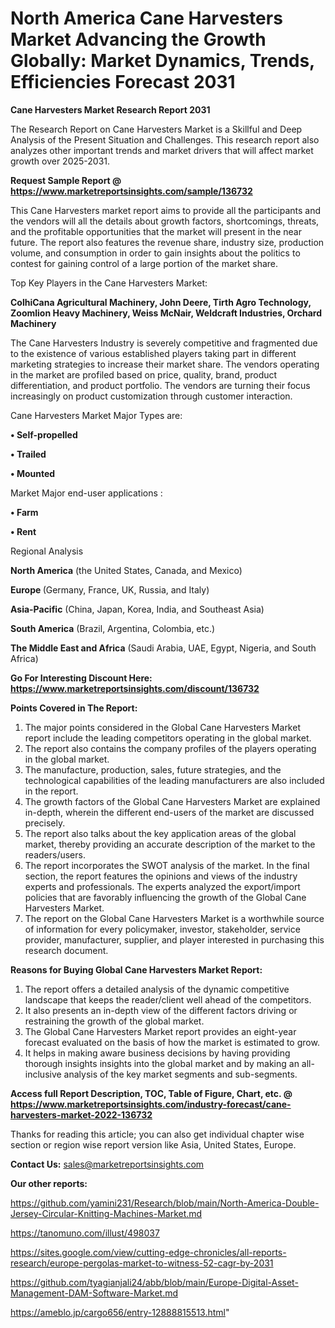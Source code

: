  # North America Cane Harvesters Market Advancing the Growth Globally: Market Dynamics, Trends, Efficiencies Forecast 2031

<strong>Cane Harvesters Market Research Report 2031</strong>

The Research Report on Cane Harvesters Market is a Skillful and Deep Analysis of the Present Situation and Challenges. This research report also analyzes other important trends and market drivers that will affect market growth over 2025-2031.

<strong>Request Sample Report @ <a href=https://www.marketreportsinsights.com/sample/136732>https://www.marketreportsinsights.com/sample/136732</a></strong>

This Cane Harvesters market report aims to provide all the participants and the vendors will all the details about growth factors, shortcomings, threats, and the profitable opportunities that the market will present in the near future. The report also features the revenue share, industry size, production volume, and consumption in order to gain insights about the politics to contest for gaining control of a large portion of the market share.

Top Key Players in the Cane Harvesters Market:

<strong>ColhiCana Agricultural Machinery, John Deere, Tirth Agro Technology, Zoomlion Heavy Machinery, Weiss McNair, Weldcraft Industries, Orchard Machinery</strong>

The Cane Harvesters Industry is severely competitive and fragmented due to the existence of various established players taking part in different marketing strategies to increase their market share. The vendors operating in the market are profiled based on price, quality, brand, product differentiation, and product portfolio. The vendors are turning their focus increasingly on product customization through customer interaction.

Cane Harvesters Market Major Types are:

<strong>• Self-propelled

• Trailed

• Mounted</strong>

Market Major end-user applications :

<strong>• Farm

• Rent</strong>

Regional Analysis

</u><strong><b>North America</b></strong> (the United States, Canada, and Mexico)

<strong><b>Europe </b></strong>(Germany, France, UK, Russia, and Italy)

<strong><b>Asia-Pacific</b></strong> (China, Japan, Korea, India, and Southeast Asia)

<strong><b>South America</b></strong> (Brazil, Argentina, Colombia, etc.)

<strong><b>The Middle East and Africa</b></strong> (Saudi Arabia, UAE, Egypt, Nigeria, and South Africa)

<strong>Go For Interesting Discount Here: <a href=https://www.marketreportsinsights.com/discount/136732>https://www.marketreportsinsights.com/discount/136732</a></strong>

<strong>Points Covered in The Report:</strong>
<ol>
  <li>The major points considered in the Global Cane Harvesters Market report include the leading competitors operating in the global market.</li>
  <li>The report also contains the company profiles of the players operating in the global market.</li>
  <li>The manufacture, production, sales, future strategies, and the technological capabilities of the leading manufacturers are also included in the report.</li>
  <li>The growth factors of the Global Cane Harvesters Market are explained in-depth, wherein the different end-users of the market are discussed precisely.</li>
  <li>The report also talks about the key application areas of the global market, thereby providing an accurate description of the market to the readers/users.</li>
  <li>The report incorporates the SWOT analysis of the market. In the final section, the report features the opinions and views of the industry experts and professionals. The experts analyzed the export/import policies that are favorably influencing the growth of the Global Cane Harvesters Market.</li>
  <li>The report on the Global Cane Harvesters Market is a worthwhile source of information for every policymaker, investor, stakeholder, service provider, manufacturer, supplier, and player interested in purchasing this research document.</li>
</ol>
<strong>Reasons for Buying Global Cane Harvesters Market Report:</strong>

<ol>
  <li>The report offers a detailed analysis of the dynamic competitive landscape that keeps the reader/client well ahead of the competitors.</li>
  <li>It also presents an in-depth view of the different factors driving or restraining the growth of the global market.</li>
  <li>The Global Cane Harvesters Market report provides an eight-year forecast evaluated on the basis of how the market is estimated to grow.</li>
  <li>It helps in making aware business decisions by having providing thorough insights insights into the global market and by making an all-inclusive analysis of the key market segments and sub-segments.</li>
</ol>
<strong>Access full Report Description, TOC, Table of Figure, Chart, etc. @ <a href=https://www.marketreportsinsights.com/industry-forecast/cane-harvesters-market-2022-136732>https://www.marketreportsinsights.com/industry-forecast/cane-harvesters-market-2022-136732</a></strong>


Thanks for reading this article; you can also get individual chapter wise section or region wise report version like Asia, United States, Europe.

<strong>Contact Us:</strong>
sales@marketreportsinsights.com

<strong>Our other reports:</strong>

<a href=https://github.com/yamini231/Research/blob/main/North-America-Double-Jersey-Circular-Knitting-Machines-Market.md>https://github.com/yamini231/Research/blob/main/North-America-Double-Jersey-Circular-Knitting-Machines-Market.md</a>

<a href=https://tanomuno.com/illust/498037>https://tanomuno.com/illust/498037</a>

<a href=https://sites.google.com/view/cutting-edge-chronicles/all-reports-research/europe-pergolas-market-to-witness-52-cagr-by-2031>https://sites.google.com/view/cutting-edge-chronicles/all-reports-research/europe-pergolas-market-to-witness-52-cagr-by-2031</a>

<a href=https://github.com/tyagianjali24/abb/blob/main/Europe-Digital-Asset-Management-DAM-Software-Market.md>https://github.com/tyagianjali24/abb/blob/main/Europe-Digital-Asset-Management-DAM-Software-Market.md</a>

<a href=https://ameblo.jp/cargo656/entry-12888815513.html>https://ameblo.jp/cargo656/entry-12888815513.html</a>"
